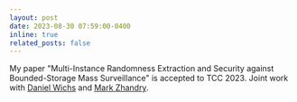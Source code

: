```yaml
---
layout: post
date: 2023-08-30 07:59:00-0400
inline: true
related_posts: false
---
```


My paper "Multi-Instance Randomness Extraction and Security against Bounded-Storage Mass Surveillance" is accepted to TCC 2023. Joint work with [Daniel Wichs](https://www.khoury.northeastern.edu/home/wichs/) and [Mark Zhandry](https://mzhandry.github.io/).
